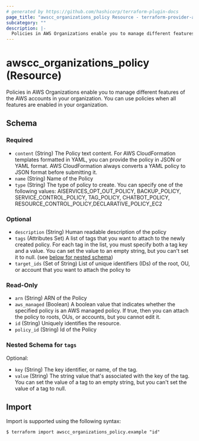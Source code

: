 ```yaml
---
# generated by https://github.com/hashicorp/terraform-plugin-docs
page_title: "awscc_organizations_policy Resource - terraform-provider-awscc"
subcategory: ""
description: |-
  Policies in AWS Organizations enable you to manage different features of the AWS accounts in your organization.  You can use policies when all features are enabled in your organization.
---
```


# awscc_organizations_policy (Resource)

Policies in AWS Organizations enable you to manage different features of the AWS accounts in your organization.  You can use policies when all features are enabled in your organization.



<!-- schema generated by tfplugindocs -->
## Schema

### Required

- `content` (String) The Policy text content. For AWS CloudFormation templates formatted in YAML, you can provide the policy in JSON or YAML format. AWS CloudFormation always converts a YAML policy to JSON format before submitting it.
- `name` (String) Name of the Policy
- `type` (String) The type of policy to create. You can specify one of the following values: AISERVICES_OPT_OUT_POLICY, BACKUP_POLICY, SERVICE_CONTROL_POLICY, TAG_POLICY, CHATBOT_POLICY, RESOURCE_CONTROL_POLICY,DECLARATIVE_POLICY_EC2

### Optional

- `description` (String) Human readable description of the policy
- `tags` (Attributes Set) A list of tags that you want to attach to the newly created policy. For each tag in the list, you must specify both a tag key and a value. You can set the value to an empty string, but you can't set it to null. (see [below for nested schema](#nestedatt--tags))
- `target_ids` (Set of String) List of unique identifiers (IDs) of the root, OU, or account that you want to attach the policy to

### Read-Only

- `arn` (String) ARN of the Policy
- `aws_managed` (Boolean) A boolean value that indicates whether the specified policy is an AWS managed policy. If true, then you can attach the policy to roots, OUs, or accounts, but you cannot edit it.
- `id` (String) Uniquely identifies the resource.
- `policy_id` (String) Id of the Policy

<a id="nestedatt--tags"></a>
### Nested Schema for `tags`

Optional:

- `key` (String) The key identifier, or name, of the tag.
- `value` (String) The string value that's associated with the key of the tag. You can set the value of a tag to an empty string, but you can't set the value of a tag to null.

## Import

Import is supported using the following syntax:

```shell
$ terraform import awscc_organizations_policy.example "id"
```
